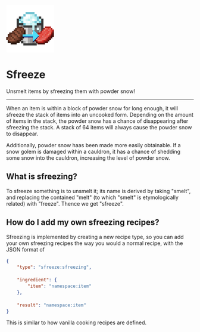 <img src="src/main/resources/assets/sfreeze/icon.png">

# Sfreeze

Unsmelt items by sfreezing them with powder snow!

***

When an item is within a block of powder snow for long enough, it will sfreeze the stack of items into an uncooked form. Depending on the amount of items in the stack, the powder snow has a chance of disappearing after sfreezing the stack. A stack of 64 items will always cause the powder snow to disappear.

Additionally, powder snow haas been made more easily obtainable. If a snow golem is damaged within a cauldron, it has a chance of shedding some snow into the cauldron, increasing the level of powder snow.

## What is sfreezing?

To sfreeze something is to unsmelt it; its name is derived by taking "smelt", and replacing the contained "melt" (to which "smelt" is etymologically related) with "freeze". Thence we get "sfreeze".

## How do I add my own sfreezing recipes?

Sfreezing is implemented by creating a new recipe type, so you can add your own sfreezing recipes the way you would a normal recipe, with the JSON format of

```json
{
    "type": "sfreeze:sfreezing",

    "ingredient": {
        "item": "namespace:item"
    },

    "result": "namespace:item"
}
```

This is similar to how vanilla cooking recipes are defined.